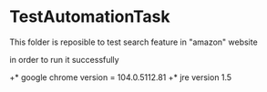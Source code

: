 # TestAutomationTask

This folder is reposible to test search feature in "amazon" website

in order to run it successfully

+* google chrome version = 104.0.5112.81 
+* jre version 1.5
